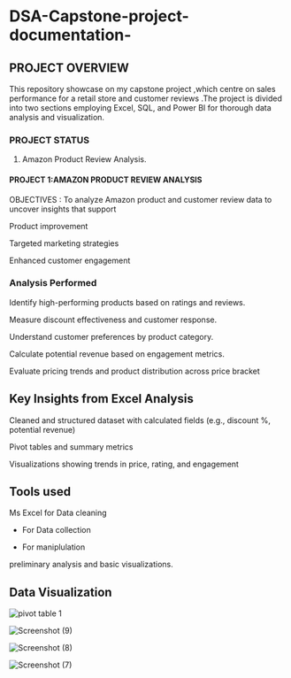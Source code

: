 
# DSA-Capstone-project-documentation-
## PROJECT OVERVIEW 
This repository showcase on my capstone project ,which centre on sales performance for a retail store and customer reviews .The project is divided into two sections employing Excel, SQL, and Power BI for thorough data analysis and visualization.


### PROJECT STATUS

1. Amazon Product Review Analysis.




#### PROJECT 1:AMAZON PRODUCT REVIEW ANALYSIS

OBJECTIVES :
To analyze Amazon product and customer review data to uncover insights that support

Product improvement

Targeted marketing strategies

Enhanced customer engagement


### Analysis Performed

Identify high-performing products based on ratings and reviews.

Measure discount effectiveness and customer response.

Understand customer preferences by product category.

Calculate potential revenue based on engagement metrics.

Evaluate pricing trends and product distribution across price bracket

## Key Insights from Excel Analysis

Cleaned and structured dataset with calculated fields (e.g., discount %, potential revenue)

Pivot tables and summary metrics

Visualizations showing trends in price, rating, and engagement

## Tools used 
 Ms Excel for Data cleaning
 
- For Data collection

- For maniplulation

 preliminary analysis  and basic visualizations.

## Data Visualization

![pivot table 1](https://github.com/user-attachments/assets/db13b47e-7c15-4fd2-be83-d4e5663f59b4)

![Screenshot (9)](https://github.com/user-attachments/assets/c3585007-2c0a-46cf-9c60-a96d9c5b50b5)



![Screenshot (8)](https://github.com/user-attachments/assets/f6a6e7a7-66b0-4765-bf11-a73e87e177ce)


![Screenshot (7)](https://github.com/user-attachments/assets/6a962a3a-46a4-4576-b172-5e0fc84cbd55)

